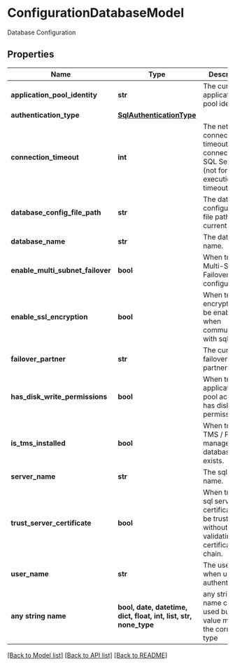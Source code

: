 # ConfigurationDatabaseModel

Database Configuration

## Properties
Name | Type | Description | Notes
------------ | ------------- | ------------- | -------------
**application_pool_identity** | **str** | The current application pool identity. | [optional] 
**authentication_type** | [**SqlAuthenticationType**](SqlAuthenticationType.md) |  | [optional] 
**connection_timeout** | **int** | The network connection timeout for connecting to SQL Server (not for query execution timeouts). | [optional] 
**database_config_file_path** | **str** | The database configuration file path on the current server. | [optional] 
**database_name** | **str** | The database name. | [optional] 
**enable_multi_subnet_failover** | **bool** | When true Multi-Subnet Failover is configured. | [optional] 
**enable_ssl_encryption** | **bool** | When true ssl encryption will be enabled when communicating with sql server. | [optional] 
**failover_partner** | **str** | The current failover partner. | [optional] 
**has_disk_write_permissions** | **bool** | When true the application pool account has disk write permissions. | [optional] 
**is_tms_installed** | **bool** | When true the TMS / Privilege manager database exists. | [optional] 
**server_name** | **str** | The sql server name. | [optional] 
**trust_server_certificate** | **bool** | When true the sql server ssl certificate will be trusted without validating the certificate chain. | [optional] 
**user_name** | **str** | The username when using sql authentication. | [optional] 
**any string name** | **bool, date, datetime, dict, float, int, list, str, none_type** | any string name can be used but the value must be the correct type | [optional]

[[Back to Model list]](../README.md#documentation-for-models) [[Back to API list]](../README.md#documentation-for-api-endpoints) [[Back to README]](../README.md)



